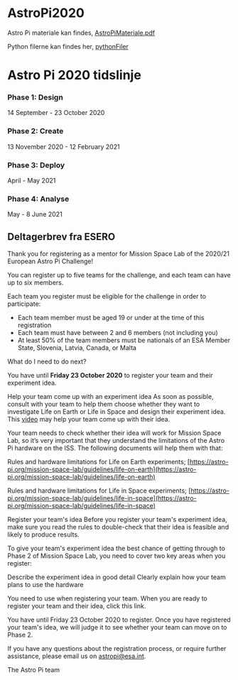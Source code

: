 # AstroPi2020

Astro Pi materiale kan findes, [AstroPiMateriale.pdf](AstroPiMateriale.pdf)

Python filerne kan findes her, [pythonFiler](pythonFiler)

#

# Astro Pi 2020 tidslinje

### Phase 1: Design
14 September - 23 October 2020
### Phase 2: Create
13 November 2020 - 12 February 2021
### Phase 3: Deploy
April - May 2021
### Phase 4: Analyse
May - 8 June 2021

## Deltagerbrev fra ESERO
Thank you for registering as a mentor for Mission Space Lab of the 2020/21 European Astro Pi Challenge!

You can register up to five teams for the challenge, and each team can have up to six members.

Each team you register must be eligible for the challenge in order to participate:

* Each team member must be aged 19 or under at the time of this registration
* Each team must have between 2 and 6 members (not including you)
* At least 50% of the team members must be nationals of an ESA Member State, Slovenia, Latvia, Canada, or Malta

What do I need to do next?

You have until **Friday 23 October 2020** to register your team and their experiment idea.

Help your team come up with an experiment idea
As soon as possible, consult with your team to help them choose whether they want to investigate Life on Earth or Life in Space and design their experiment idea. This [video](https://www.youtube.com/watch?v=aac5IUPddOk&t=41s) may help your team come up with their idea.

Your team needs to check whether their idea will work for Mission Space Lab, so it’s very important that they understand the limitations of the Astro Pi hardware on the ISS. The following documents will help them with that:

Rules and hardware limitations for Life on Earth experiments;
[https://astro-pi.org/mission-space-lab/guidelines/life-on-earth](https://astro-pi.org/mission-space-lab/guidelines/life-on-earth)

Rules and hardware limitations for Life in Space experiments;
[https://astro-pi.org/mission-space-lab/guidelines/life-in-space](https://astro-pi.org/mission-space-lab/guidelines/life-in-space)

Register your team's idea
Before you register your team's experiment idea, make sure you read the rules to double-check that their idea is feasible and likely to produce results.

To give your team's experiment idea the best chance of getting through to Phase 2 of Mission Space Lab, you need to cover two key areas when you register:

Describe the experiment idea in good detail
Clearly explain how your team plans to use the hardware

You need to use when registering your team. When you are ready to register your team and their idea, click this link.

You have until Friday 23 October 2020 to register. Once you have registered your team's idea, we will judge it to see whether your team can move on to Phase 2.

If you have any questions about the registration process, or require further assistance, please email us on astropi@esa.int.

The Astro Pi team
